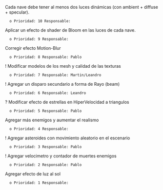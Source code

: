 Cada nave debe tener al menos dos luces dinámicas (con ambient + diffuse + specular).

      o Prioridad: 10 Responsable: 
 
Aplicar un efecto de shader de Bloom en las luces de cada nave.

      o Prioridad: 9 Responsable: 

Corregir efecto Motion-Blur

      o Prioridad: 8 Responsable: Pablo
 
! Modificar modelos de los mesh y calidad de las texturas

      o Prioridad: 7 Responsable: Martin/Leandro
 
! Agregar un disparo secundario a forma de Rayo (beam)

      o Prioridad: 6 Responsable: Leandro
 
? Modificar efecto de estrellas en HiperVelocidad a triangulos

      o Prioridad: 5 Responsable: Pablo
 
Agregar más enemigos y aumentar el realismo

      o Prioridad: 4 Responsable: 
 
! Agregar asteroides con movimiento aleatorio en el escenario

      o Prioridad: 3 Responsable: Pablo
 
! Agregar velocimetro y contador de muertes enemigos

      o Prioridad: 2 Responsable: Pablo

Agregar efecto de luz al sol

      o Prioridad: 1 Responsable: 

